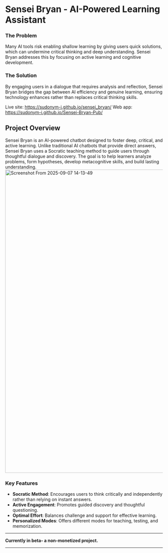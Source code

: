 
# Sensei Bryan - AI-Powered Learning Assistant

### The Problem
Many AI tools risk enabling shallow learning by giving users quick solutions, which can undermine critical thinking and deep understanding. Sensei Bryan addresses this by focusing on active learning and cognitive development.

### The Solution
By engaging users in a dialogue that requires analysis and reflection, Sensei Bryan bridges the gap between AI efficiency and genuine learning, ensuring technology enhances rather than replaces critical thinking skills.

Live site: https://sudonym-i.github.io/sensei_bryan/
Web app: https://sudonym-i.github.io/Sensei-Bryan-Pub/

## Project Overview

Sensei Bryan is an AI-powered chatbot designed to foster deep, critical, and active learning. Unlike traditional AI chatbots that provide direct answers, Sensei Bryan uses a Socratic teaching method to guide users through thoughtful dialogue and discovery. The goal is to help learners analyze problems, form hypotheses, develop metacognitive skills, and build lasting understanding.
<img width="1915" height="966" alt="Screenshot From 2025-09-07 14-13-49" src="https://github.com/user-attachments/assets/487d842b-50f7-4bfa-9b01-a5a87bd0bc10" />
### Key Features
- **Socratic Method**: Encourages users to think critically and independently rather than relying on instant answers.
- **Active Engagement**: Promotes guided discovery and thoughtful questioning.
- **Optimal Effort**: Balances challenge and support for effective learning.
- **Personalized Modes**: Offers different modes for teaching, testing, and memorization.
---

**Currently in beta- a non-monetized project.**

---
